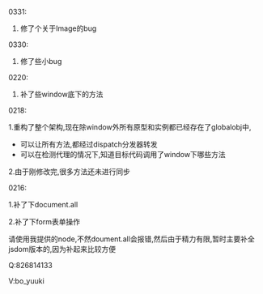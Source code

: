 0331:

1. 修了个关于Image的bug

0330:

1. 修了些小bug



0220:

1. 补了些window底下的方法



0218:

1.重构了整个架构,现在除window外所有原型和实例都已经存在了globalobj中,

- 可以让所有方法,都经过dispatch分发器转发
- 可以在检测代理的情况下,知道目标代码调用了window下哪些方法

2.由于刚修改完,很多方法还未进行同步

0216: 

1.补了下document.all 

2.补了下form表单操作

请使用我提供的node,不然doument.all会报错,然后由于精力有限,暂时主要补全jsdom版本的,因为补起来比较方便

Q:826814133

V:bo_yuuki

